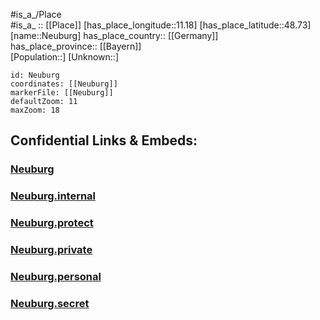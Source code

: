 ﻿---
location: [48.73,11.18] 
mapzoom: [7,12] 
mapmarker: city 
type: City
tags:
- geo/City


SpocWebEntityId: 32800
isDeleted: false
confidential: public

---
#is_a_/Place  
#is_a_ :: [[Place]] 
[has_place_longitude::11.18] 
[has_place_latitude::48.73] 
[name::Neuburg] 
has_place_country:: [[Germany]]  
has_place_province:: [[Bayern]]  
[Population::] 
[Unknown::] 


```leaflet
id: Neuburg
coordinates: [[Neuburg]] 
markerFile: [[Neuburg]] 
defaultZoom: 11 
maxZoom: 18
```


## Confidential Links & Embeds: 

### [Neuburg](/_public/Earth/Continent/Europe/Europe~Central/Germany/Germany~West/Bayern/counties~Bayern/Neuburg-Schrobenhausen/cities~Schrobenhsn/Neuburg~Donau/City/Neuburg.md) 

### [Neuburg.internal](/_internal/Earth/Continent/Europe/Europe~Central/Germany/Germany~West/Bayern/counties~Bayern/Neuburg-Schrobenhausen/cities~Schrobenhsn/Neuburg~Donau/City/Neuburg.internal.md) 

### [Neuburg.protect](/_protect/Earth/Continent/Europe/Europe~Central/Germany/Germany~West/Bayern/counties~Bayern/Neuburg-Schrobenhausen/cities~Schrobenhsn/Neuburg~Donau/City/Neuburg.protect.md) 

### [Neuburg.private](/_private/Earth/Continent/Europe/Europe~Central/Germany/Germany~West/Bayern/counties~Bayern/Neuburg-Schrobenhausen/cities~Schrobenhsn/Neuburg~Donau/City/Neuburg.private.md) 

### [Neuburg.personal](/_personal/Earth/Continent/Europe/Europe~Central/Germany/Germany~West/Bayern/counties~Bayern/Neuburg-Schrobenhausen/cities~Schrobenhsn/Neuburg~Donau/City/Neuburg.personal.md) 

### [Neuburg.secret](/_secret/Earth/Continent/Europe/Europe~Central/Germany/Germany~West/Bayern/counties~Bayern/Neuburg-Schrobenhausen/cities~Schrobenhsn/Neuburg~Donau/City/Neuburg.secret.md) 
